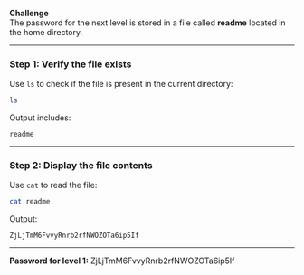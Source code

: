 **Challenge**  
The password for the next level is stored in a file called **readme** located in the home directory.

---

### Step 1: Verify the file exists
Use `ls` to check if the file is present in the current directory:

```bash
ls
````

Output includes:

```
readme
```

---

### Step 2: Display the file contents

Use `cat` to read the file:

```bash
cat readme
```

Output:

```
ZjLjTmM6FvvyRnrb2rfNWOZOTa6ip5If
```

---
**Password for level 1:**
ZjLjTmM6FvvyRnrb2rfNWOZOTa6ip5If